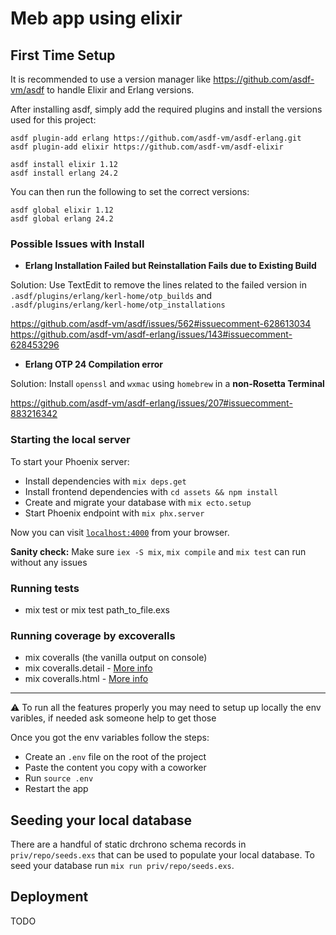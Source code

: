 # Meb app using elixir

## First Time Setup

It is recommended to use a version manager like https://github.com/asdf-vm/asdf to handle Elixir and Erlang versions.

After installing asdf, simply add the required plugins and install the versions used for this project:
```
asdf plugin-add erlang https://github.com/asdf-vm/asdf-erlang.git
asdf plugin-add elixir https://github.com/asdf-vm/asdf-elixir

asdf install elixir 1.12
asdf install erlang 24.2
```

You can then run the following to set the correct versions:
```
asdf global elixir 1.12
asdf global erlang 24.2
```

### Possible Issues with Install

- **Erlang Installation Failed but Reinstallation Fails due to Existing Build**

Solution: Use TextEdit to remove the lines related to the failed version in `.asdf/plugins/erlang/kerl-home/otp_builds` and `.asdf/plugins/erlang/kerl-home/otp_installations`

https://github.com/asdf-vm/asdf/issues/562#issuecomment-628613034
https://github.com/asdf-vm/asdf-erlang/issues/143#issuecomment-628453296

- **Erlang OTP 24 Compilation error**

Solution: Install `openssl` and `wxmac` using `homebrew` in a **non-Rosetta Terminal**

https://github.com/asdf-vm/asdf-erlang/issues/207#issuecomment-883216342

### Starting the local server

To start your Phoenix server:

  * Install dependencies with `mix deps.get`
  * Install frontend dependencies with `cd assets && npm install`
  * Create and migrate your database with `mix ecto.setup`
  * Start Phoenix endpoint with `mix phx.server`

Now you can visit [`localhost:4000`](http://localhost:4000) from your browser.

**Sanity check:** Make sure `iex -S mix`, `mix compile` and `mix test` can run without any issues

### Running tests

- mix test or mix test path_to_file.exs

### Running coverage by excoveralls

- mix coveralls (the vanilla output on console)
- mix coveralls.detail - [More info](https://github.com/parroty/excoveralls#mix-coverallsdetail-show-coverage-with-detail)
- mix coveralls.html - [More info](https://github.com/parroty/excoveralls#mix-coverallshtml-show-coverage-as-html-report)

---

⚠️ To run all the features properly you may need to setup up locally the env varibles, if needed ask someone help to get those

Once you got the env variables follow the steps:

- Create an `.env` file on the root of the project
- Paste the content you copy with a coworker
- Run `source .env`
- Restart the app

## Seeding your local database

There are a handful of static drchrono schema records in `priv/repo/seeds.exs` that can be used to populate your local database. To seed your database run `mix run priv/repo/seeds.exs`.

## Deployment

TODO



